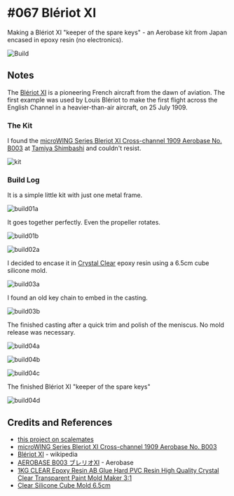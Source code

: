 # #067  Blériot XI

Making a Blériot XI "keeper of the spare keys" - an Aerobase kit from Japan encased in epoxy resin (no electronics).

![Build](./assets/BleriotXI_build.jpg?raw=true)

## Notes

The [Blériot XI](https://en.wikipedia.org/wiki/Bl%C3%A9riot_XI) is a pioneering French aircraft from the dawn of aviation. The first example was used by Louis Blériot to make the first flight across the English Channel in a heavier-than-air aircraft, on 25 July 1909.

### The Kit

I found the
[microWING Series Bleriot XI Cross-channel 1909 Aerobase No. B003](https://www.scalemates.com/kits/aerobase-b003-bleriot-xi-cross-channel-1909--1447018)
at [Tamiya Shimbashi](https://goo.gl/maps/uA2sDDVxVi7iadrZA) and couldn't resist.

![kit](./assets/kit.jpg?raw=true)

### Build Log

It is a simple little kit with just one metal frame.

![build01a](./assets/build01a.jpg?raw=true)

It goes together perfectly. Even the propeller rotates.

![build01b](./assets/build01b.jpg?raw=true)

![build02a](./assets/build02a.jpg?raw=true)

I decided to encase it in
[Crystal Clear](https://shopee.sg/SG-READY-STOCK-1KG-CLEAR-Epoxy-Resin-AB-Glue-Hard-PVC-Resin-High-Quality-Crystal-Clear-Transparent-Paint-Mold-Maker-3-1-i.193616971.5442543063)
epoxy resin using a 6.5cm cube silicone mold.

![build03a](./assets/build03a.jpg?raw=true)

I found an old key chain to embed in the casting.

![build03b](./assets/build03b.jpg?raw=true)

The finished casting after a quick trim and polish of the meniscus. No mold release was necessary.

![build04a](./assets/build04a.jpg?raw=true)

![build04b](./assets/build04b.jpg?raw=true)

![build04c](./assets/build04c.jpg?raw=true)

The finished Blériot XI "keeper of the spare keys"

![build04d](./assets/build04d.jpg?raw=true)

## Credits and References

* [this project on scalemates](https://www.scalemates.com/profiles/mate.php?id=74137&p=projects&project=136978)
* [microWING Series Bleriot XI Cross-channel 1909 Aerobase No. B003](https://www.scalemates.com/kits/aerobase-b003-bleriot-xi-cross-channel-1909--1447018)
* [Blériot XI](https://en.wikipedia.org/wiki/Bl%C3%A9riot_XI) - wikipedia
* [AEROBASE B003 ブレリオXI](https://www.aerobase.shop/product/81) - Aerobase
* [1KG CLEAR Epoxy Resin AB Glue Hard PVC Resin High Quality Crystal Clear Transparent Paint Mold Maker 3:1](https://shopee.sg/SG-READY-STOCK-1KG-CLEAR-Epoxy-Resin-AB-Glue-Hard-PVC-Resin-High-Quality-Crystal-Clear-Transparent-Paint-Mold-Maker-3-1-i.193616971.5442543063)
* [Clear Silicone Cube Mold 6.5cm](https://www.aliexpress.com/item/1005004674628615.html)
